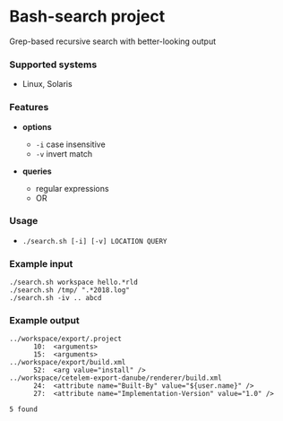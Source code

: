# Bash-search project
Grep-based recursive search with better-looking output

### Supported systems
- Linux, Solaris

### Features
- **options**
  - `-i` case insensitive
  - `-v` invert match

- **queries**
  - regular expressions
  - OR

### Usage
- `./search.sh [-i] [-v] LOCATION QUERY`

### Example input
```
./search.sh workspace hello.*rld
./search.sh /tmp/ ".*2018.log"
./search.sh -iv .. abcd
```

### Example output
```
../workspace/export/.project
      10:  <arguments>
      15:  <arguments>
../workspace/export/build.xml
      52:  <arg value="install" />
../workspace/cetelem-export-danube/renderer/build.xml
      24:  <attribute name="Built-By" value="${user.name}" />
      27:  <attribute name="Implementation-Version" value="1.0" />
      
5 found
```
